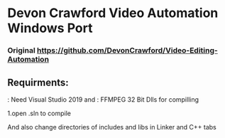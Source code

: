 # Devon Crawford Video Automation Windows Port
### Original https://github.com/DevonCrawford/Video-Editing-Automation
## Requirments:
 : Need  Visual Studio 2019 and 
 : FFMPEG 32 Bit Dlls for compilling 

 1.open .sln to compile

 And also change directories of includes and libs in Linker and C++ tabs
